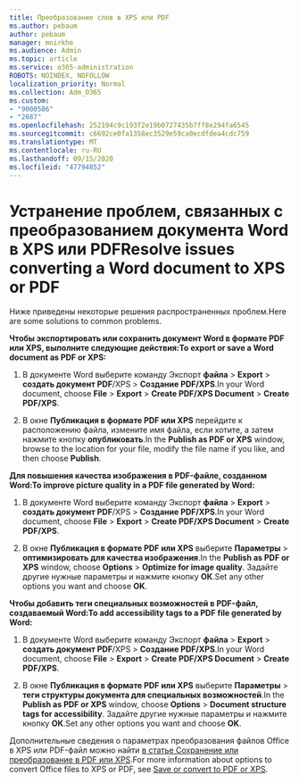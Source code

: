 ```yaml
---
title: Преобразование слов в XPS или PDF
ms.author: pebaum
author: pebaum
manager: mnirkhe
ms.audience: Admin
ms.topic: article
ms.service: o365-administration
ROBOTS: NOINDEX, NOFOLLOW
localization_priority: Normal
ms.collection: Adm_O365
ms.custom:
- "9000586"
- "2687"
ms.openlocfilehash: 252194c9c193f2e19b0727435b7ff8e294fa6545
ms.sourcegitcommit: c6692ce0fa1358ec3529e59ca0ecdfdea4cdc759
ms.translationtype: MT
ms.contentlocale: ru-RU
ms.lasthandoff: 09/15/2020
ms.locfileid: "47794852"
---
```

# <a name="resolve-issues-converting-a-word-document-to-xps-or-pdf"></a><span data-ttu-id="72c39-102">Устранение проблем, связанных с преобразованием документа Word в XPS или PDF</span><span class="sxs-lookup"><span data-stu-id="72c39-102">Resolve issues converting a Word document to XPS or PDF</span></span>

<span data-ttu-id="72c39-103">Ниже приведены некоторые решения распространенных проблем.</span><span class="sxs-lookup"><span data-stu-id="72c39-103">Here are some solutions to common problems.</span></span> 

<span data-ttu-id="72c39-104">**Чтобы экспортировать или сохранить документ Word в формате PDF или XPS, выполните следующие действия:**</span><span class="sxs-lookup"><span data-stu-id="72c39-104">**To export or save a Word document as PDF or XPS:**</span></span>

1. <span data-ttu-id="72c39-105">В документе Word выберите команду Экспорт **файла**  >  **Export**  >  **создать документ PDF**/XPS  >  **Создание PDF/XPS**.</span><span class="sxs-lookup"><span data-stu-id="72c39-105">In your Word document, choose  **File** > **Export** > **Create PDF/XPS Document** > **Create PDF/XPS**.</span></span>

2. <span data-ttu-id="72c39-106">В окне **Публикация в формате PDF или XPS** перейдите к расположению файла, измените имя файла, если хотите, а затем нажмите кнопку **опубликовать**.</span><span class="sxs-lookup"><span data-stu-id="72c39-106">In the **Publish as PDF or XPS** window, browse to the location for your file, modify the file name if you like, and then choose **Publish**.</span></span>

<span data-ttu-id="72c39-107">**Для повышения качества изображения в PDF-файле, созданном Word:**</span><span class="sxs-lookup"><span data-stu-id="72c39-107">**To improve picture quality in a PDF file generated by Word:**</span></span>

1. <span data-ttu-id="72c39-108">В документе Word выберите команду Экспорт **файла**  >  **Export**  >  **создать документ PDF**/XPS  >  **Создание PDF/XPS**.</span><span class="sxs-lookup"><span data-stu-id="72c39-108">In your Word document, choose  **File** > **Export** > **Create PDF/XPS Document** > **Create PDF/XPS**.</span></span>

2. <span data-ttu-id="72c39-109">В окне **Публикация в формате PDF или XPS** выберите **Параметры**  >  **оптимизировать для качества изображения**.</span><span class="sxs-lookup"><span data-stu-id="72c39-109">In the **Publish as PDF or XPS** window, choose **Options** > **Optimize for image quality**.</span></span> <span data-ttu-id="72c39-110">Задайте другие нужные параметры и нажмите кнопку **ОК**.</span><span class="sxs-lookup"><span data-stu-id="72c39-110">Set any other options you want and choose **OK**.</span></span> 

<span data-ttu-id="72c39-111">**Чтобы добавить теги специальных возможностей в PDF-файл, создаваемый Word:**</span><span class="sxs-lookup"><span data-stu-id="72c39-111">**To add accessibility tags to a PDF file generated by Word:**</span></span>
 
1. <span data-ttu-id="72c39-112">В документе Word выберите команду Экспорт **файла**  >  **Export**  >  **создать документ PDF**/XPS  >  **Создание PDF/XPS**.</span><span class="sxs-lookup"><span data-stu-id="72c39-112">In your Word document, choose  **File** > **Export** > **Create PDF/XPS Document** > **Create PDF/XPS**.</span></span>

2. <span data-ttu-id="72c39-113">В окне **Публикация в формате PDF или XPS** выберите **Параметры**  >  **теги структуры документа для специальных возможностей**.</span><span class="sxs-lookup"><span data-stu-id="72c39-113">In the **Publish as PDF or XPS** window, choose **Options** > **Document structure tags for accessibility**.</span></span> <span data-ttu-id="72c39-114">Задайте другие нужные параметры и нажмите кнопку **ОК**.</span><span class="sxs-lookup"><span data-stu-id="72c39-114">Set any other options you want and choose **OK**.</span></span>

<span data-ttu-id="72c39-115">Дополнительные сведения о параметрах преобразования файлов Office в XPS или PDF-файл можно найти [в статье Сохранение или преобразование в PDF или XPS](https://support.office.com/article/d85416c5-7d77-4fd6-a216-6f4bf7c7c110).</span><span class="sxs-lookup"><span data-stu-id="72c39-115">For more information about options to convert Office files to XPS or PDF, see [Save or convert to PDF or XPS](https://support.office.com/article/d85416c5-7d77-4fd6-a216-6f4bf7c7c110).</span></span>